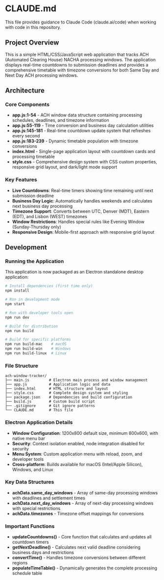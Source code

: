# CLAUDE.md

This file provides guidance to Claude Code (claude.ai/code) when working with code in this repository.

## Project Overview

This is a simple HTML/CSS/JavaScript web application that tracks ACH (Automated Clearing House) NACHA processing windows. The application displays real-time countdowns to submission deadlines and provides a comprehensive timetable with timezone conversions for both Same Day and Next Day ACH processing windows.

## Architecture

### Core Components

- **app.js:1-54** - ACH window data structure containing processing schedules, deadlines, and timezone information
- **app.js:55-119** - Time conversion and business day calculation utilities  
- **app.js:145-181** - Real-time countdown update system that refreshes every second
- **app.js:183-239** - Dynamic timetable population with timezone conversions
- **index.html** - Single-page application layout with countdown cards and processing timetable
- **style.css** - Comprehensive design system with CSS custom properties, responsive grid layout, and dark/light mode support

### Key Features

- **Live Countdowns**: Real-time timers showing time remaining until next submission deadline
- **Business Day Logic**: Automatically handles weekends and calculates next business day processing
- **Timezone Support**: Converts between UTC, Denver (MDT), Eastern (EDT), and Lisbon (WEST) timezones
- **Window Restrictions**: Handles special rules like Evening Window (Sunday-Thursday only)
- **Responsive Design**: Mobile-first approach with responsive grid layout

## Development

### Running the Application

This application is now packaged as an Electron standalone desktop application:

```bash
# Install dependencies (first time only)
npm install

# Run in development mode
npm start

# Run with developer tools open
npm run dev

# Build for distribution
npm run build

# Build for specific platforms
npm run build-mac    # macOS
npm run build-win    # Windows
npm run build-linux  # Linux
```

### File Structure

```
ach-window-tracker/
├── main.js         # Electron main process and window management
├── app.js          # Application logic and data
├── index.html      # HTML structure and layout  
├── style.css       # Complete design system and styling
├── package.json    # Dependencies and build configuration
├── build.js        # Custom build script
├── .gitignore      # Git ignore patterns
└── CLAUDE.md       # This file
```

### Electron Application Details

- **Window Configuration**: 1200x800 default size, minimum 800x600, with native menu bar
- **Security**: Context isolation enabled, node integration disabled for security
- **Menu System**: Custom application menu with reload, zoom, and developer tools
- **Cross-platform**: Builds available for macOS (Intel/Apple Silicon), Windows, and Linux

### Key Data Structures

- **achData.same_day_windows** - Array of same-day processing windows with deadlines and settlement times
- **achData.next_day_windows** - Array of next-day processing windows with special restrictions
- **achData.timezones** - Timezone offset mappings for conversions

### Important Functions

- **updateCountdowns()** - Core function that calculates and updates all countdown timers
- **getNextDeadline()** - Calculates next valid deadline considering business days and restrictions
- **convertTime()** - Handles timezone conversions between different regions
- **populateTimeTable()** - Dynamically generates the complete processing schedule table